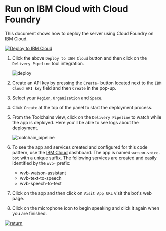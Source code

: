 # Run on IBM Cloud with Cloud Foundry

This document shows how to deploy the server using Cloud Foundry on IBM Cloud.

[![Deploy to IBM Cloud](https://cloud.ibm.com/devops/setup/deploy/button_x2.png)](https://cloud.ibm.com/devops/setup/deploy?repository=https://github.com/cheejiayuan512/watson-voice-bot.git)

1. Click the above `Deploy to IBM Cloud` button and then click on the `Delivery Pipeline` tool integration.

   ![deploy](images/cf_deploy.png)

2. Create an API key by pressing the `Create+` button located next to the `IBM Cloud API key` field and then `Create` in the pop-up.

3. Select your `Region`, `Organization` and `Space`.

4. Click `Create` at the top of the panel to start the deployment process.

5. From the Toolchains view, click on the `Delivery Pipeline` to watch while the app is deployed. Here you'll be able to see logs about the deployment.

   ![toolchain_pipeline](images/toolchain_pipeline.png)

6. To see the app and services created and configured for this code pattern, use the [IBM Cloud](https://cloud.ibm.com) dashboard. The app is named `watson-voice-bot` with a unique suffix. The following services are created and easily identified by the `wvb-` prefix:

   * wvb-watson-assistant
   * wvb-text-to-speech
   * wvb-speech-to-text

7. Click on the app and then click on `Visit App URL` visit the bot's web page.
8. Click on the microphone icon to begin speaking and click it again when you are finished.

[![return](https://raw.githubusercontent.com/IBM/pattern-utils/master/deploy-buttons/return.png)](https://github.com/IBM/watson-voice-bot#sample-output)
